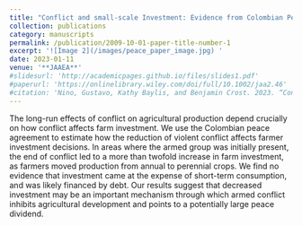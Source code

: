 ```yaml
---
title: "Conflict and small-scale Investment: Evidence from Colombian Peace Agreement"
collection: publications
category: manuscripts
permalink: /publication/2009-10-01-paper-title-number-1
excerpt: '![Image 2](/images/peace_paper_image.jpg) '
date: 2023-01-11
venue: '**JAAEA**'
#slidesurl: 'http://academicpages.github.io/files/slides1.pdf'
#paperurl: 'https://onlinelibrary.wiley.com/doi/full/10.1002/jaa2.46'
#citation: 'Nino, Gustavo, Kathy Baylis, and Benjamin Crost. 2023. “Conflict and small-scale investment: Evidence from Colombian peace agreement.” Journal of the Agricultural and Applied Economics Association. 2: 67–83. https://doi.org/10.1002/jaa2.46'
---
```


The long-run effects of conflict on agricultural production depend crucially on how conflict affects farm investment. We use the Colombian peace agreement to estimate how the reduction of violent conflict affects farmer investment decisions. In areas where the armed group was initially present, the end of conflict led to a more than twofold increase in farm investment, as farmers moved production from annual to perennial crops. We find no evidence that investment came at the expense of short-term consumption, and was likely financed by debt. Our results suggest that decreased investment may be an important mechanism through which armed conflict inhibits agricultural development and points to a potentially large peace dividend.
